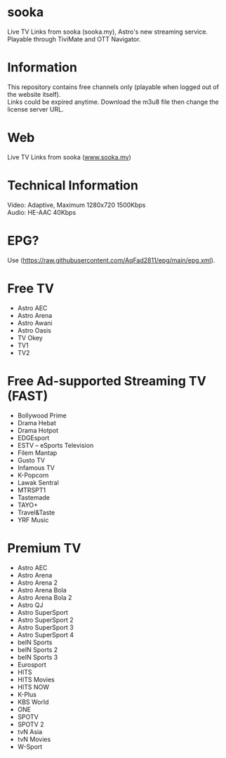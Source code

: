 # sooka
Live TV Links from sooka (sooka.my), Astro's new streaming service. Playable through TiviMate and OTT Navigator.

# Information
This repository contains free channels only (playable when logged out of the website itself).  
Links could be expired anytime. Download the m3u8 file then change the license server URL.

# Web
Live TV Links from sooka (www.sooka.my)

# Technical Information
Video: Adaptive, Maximum 1280x720 1500Kbps  
Audio: HE-AAC 40Kbps  

# EPG?
Use (https://raw.githubusercontent.com/AqFad2811/epg/main/epg.xml).

# Free TV

- Astro AEC
- Astro Arena
- Astro Awani
- Astro Oasis
- TV Okey
- TV1
- TV2

# Free Ad-supported Streaming TV (FAST)

- Bollywood Prime
- Drama Hebat
- Drama Hotpot
- EDGEsport
- ESTV – eSports Television
- Filem Mantap
- Gusto TV
- Infamous TV
- K-Popcorn
- Lawak Sentral
- MTRSPT1
- Tastemade
- TAYO+
- Travel&Taste
- YRF Music

# Premium TV

- Astro AEC
- Astro Arena
- Astro Arena 2
- Astro Arena Bola
- Astro Arena Bola 2
- Astro QJ
- Astro SuperSport
- Astro SuperSport 2
- Astro SuperSport 3
- Astro SuperSport 4
- beIN Sports
- beIN Sports 2
- beIN Sports 3
- Eurosport
- HITS
- HITS Movies
- HITS NOW
- K-Plus
- KBS World
- ONE
- SPOTV
- SPOTV 2
- tvN Asia
- tvN Movies
- W-Sport
